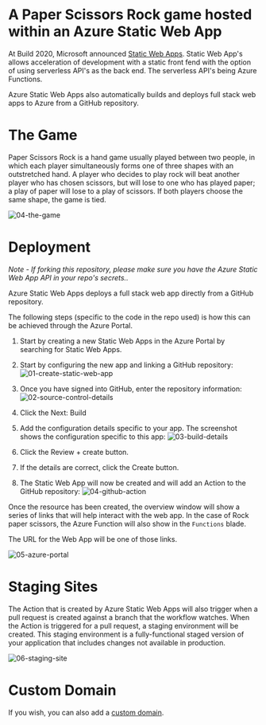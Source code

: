 # A Paper Scissors Rock game hosted within an Azure Static Web App

At Build 2020, Microsoft announced [Static Web Apps](https://azure.microsoft.com/en-gb/services/app-service/static/). Static Web App's allows acceleration of development with a static front fend with the option of using serverless API's as the back end. The serverless API's being Azure Functions.

Azure Static Web Apps also automatically builds and deploys full stack web apps to Azure from a GitHub repository.

# The Game
Paper Scissors Rock is a hand game usually played between two people, in which each player simultaneously forms one of three shapes with an outstretched hand. A player who decides to play rock will beat another player who has chosen scissors, but will lose to one who has played paper; a play of paper will lose to a play of scissors. If both players choose the same shape, the game is tied.

![04-the-game](assets/00-the-game.png)

# Deployment

*Note - If forking this repository, please make sure you have the Azure Static Web App API in your repo's secrets..*

Azure Static Web Apps deploys a full stack web app directly from a GitHub repository.

The following steps (specific to the code in the repo used) is how this can be achieved through the Azure Portal.

1. Start by creating a new Static Web Apps in the Azure Portal by searching for Static Web Apps.

2. Start by configuring the new app and linking a GitHub repository:
![01-create-static-web-app](assets/01-create-static-web-app.png)

3. Once you have signed into GitHub, enter the repository information:
![02-source-control-details](assets/02-source-control-details.png)

4. Click the Next: Build

5. Add the configuration details specific to your app. The screenshot shows the configuration specific to this app:
![03-build-details](assets/03-build-details.png)

6. Click the Review + create button.

7. If the details are correct, click the Create button.

8. The Static Web App will now be created and will add an Action to the GitHub repository:
![04-github-action](assets/04-github-action.png)

Once the resource has been created, the overview window will show a series of links that will help interact with the web app. In the case of Rock paper scissors, the Azure Function will also show in the `Functions` blade.

The URL for the Web App will be one of those links.

![05-azure-portal](assets/05-azure-portal.png)

# Staging Sites
The Action that is created by Azure Static Web Apps will also trigger when a pull request is created against a branch that the workflow watches. When the Action is triggered for a pull request, a staging environment will be created. This staging environment is a fully-functional staged version of your application that includes changes not available in production.

![06-staging-site](assets/06-staging-site.png)

# Custom Domain
If you wish, you can also add a [custom domain](https://docs.microsoft.com/en-gb/azure/static-web-apps/custom-domain).


